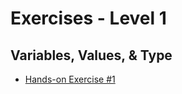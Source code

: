 # Exercises - Level 1
## Variables, Values, & Type

* [Hands-on Exercise #1](https://github.com/momoYB/go-course-exercises/blob/master/Exercises%20-%20Ninja%20Level%201/README.md)